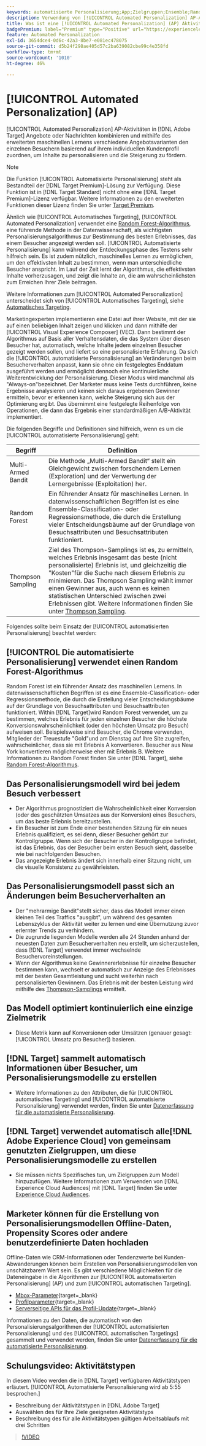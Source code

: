 ```yaml
---
keywords: automatisierte Personalisierung;App;Zielgruppen;Ensemble;Random Forest;Multi-Armed Bandit;Thompson Sampling;ml;maschinelles Lernen
description: Verwendung von [!UICONTROL Automated Personalization] AP-Aktivitäten in [!DNL Adobe Target] , die mithilfe des erweiterten maschinellen Lernens verschiedene Angebotsvarianten den einzelnen Besuchern zuordnen.
title: Was ist eine [!UICONTROL Automated Personalization] (AP) Aktivität?
badgePremium: label="Premium" type="Positive" url="https://experienceleague.adobe.com/docs/target/using/introduction/intro.html?lang=en#premium newtab=true" tooltip="Erfahren Sie, was in Target Premium enthalten ist."
feature: Automated Personalization
exl-id: 3654dce4-0d6c-42a3-8be7-e081ec478075
source-git-commit: d5b24f298ae405d57c2ba639082cbe99c4e358fd
workflow-type: tm+mt
source-wordcount: '1010'
ht-degree: 46%

---
```


# [!UICONTROL Automated Personalization] (AP)

[!UICONTROL Automated Personalization] AP-Aktivitäten in [!DNL Adobe Target] Angebote oder Nachrichten kombinieren und mithilfe des erweiterten maschinellen Lernens verschiedene Angebotsvarianten den einzelnen Besuchern basierend auf ihrem individuellen Kundenprofil zuordnen, um Inhalte zu personalisieren und die Steigerung zu fördern.

>[!NOTE]
>
>Die Funktion [!UICONTROL Automatisierte Personalisierung] steht als Bestandteil der [!DNL Target Premium]-Lösung zur Verfügung. Diese Funktion ist in [!DNL Target Standard] nicht ohne eine [!DNL Target Premium]-Lizenz verfügbar. Weitere Informationen zu den erweiterten Funktionen dieser Lizenz finden Sie unter [Target Premium](/help/main/c-intro/intro.md#premium).

Ähnlich wie [!UICONTROL Automatisches Targeting], [!UICONTROL Automated Personalization] verwendet eine [Random Forest-Algorithmus](/help/main/c-activities/t-automated-personalization/algo-random-forest.md), eine führende Methode in der Datenwissenschaft, als wichtigsten Personalisierungsalgorithmus zur Bestimmung des besten Erlebnisses, das einem Besucher angezeigt werden soll. [!UICONTROL Automatisierte Personalisierung] kann während der Entdeckungsphase des Testens sehr hilfreich sein. Es ist zudem nützlich, maschinelles Lernen zu ermöglichen, um den effektivsten Inhalt zu bestimmen, wenn man unterschiedliche Besucher anspricht. Im Lauf der Zeit lernt der Algorithmus, die effektivsten Inhalte vorherzusagen, und zeigt die Inhalte an, die am wahrscheinlichsten zum Erreichen Ihrer Ziele beitragen.

Weitere Informationen zum [!UICONTROL Automated Personalization] unterscheidet sich von [!UICONTROL Automatisches Targeting], siehe [Automatisches Targeting](/help/main/c-activities/auto-target/auto-target-to-optimize.md#section_BA4D83BE40F14A96BE7CBC7C7CF2A8FB).

Marketingexperten implementieren eine Datei auf ihrer Website, mit der sie auf einen beliebigen Inhalt zeigen und klicken und dann mithilfe der [!UICONTROL Visual Experience Composer] (VEC). Dann bestimmt der Algorithmus auf Basis aller Verhaltensdaten, die das System über diesen Besucher hat, automatisch, welche Inhalte jedem einzelnen Besucher gezeigt werden sollen, und liefert so eine personalisierte Erfahrung. Da sich die [!UICONTROL automatisierte Personalisierung] an Veränderungen beim Besucherverhalten anpasst, kann sie ohne ein festgelegtes Enddatum ausgeführt werden und ermöglicht dennoch eine kontinuierliche Weiterentwicklung der Personalisierung. Dieser Modus wird manchmal als &quot;Always-on&quot;bezeichnet. Der Marketer muss keine Tests durchführen, keine Ergebnisse analysieren und keinen sich daraus ergebenen Gewinner ermitteln, bevor er erkennen kann, welche Steigerung sich aus der Optimierung ergibt. Das übernimmt eine festgelegte Reihenfolge von Operationen, die dann das Ergebnis einer standardmäßigen A/B-Aktivität implementiert.

Die folgenden Begriffe und Definitionen sind hilfreich, wenn es um die [!UICONTROL automatisierte Personalisierung] geht:

| Begriff | Definition |
|---|---|
| Multi-Armed Bandit | Die Methode „Multi-Armed Bandit“ stellt ein Gleichgewicht zwischen forschendem Lernen (Exploration) und der Verwertung der Lernergebnisse (Exploitation) her. |
| Random Forest | Ein führender Ansatz für maschinelles Lernen. In datenwissenschaftlichen Begriffen ist es eine Ensemble-Classification- oder Regressionsmethode, die durch die Erstellung vieler Entscheidungsbäume auf der Grundlage von Besuchsattributen und Besuchsattributen funktioniert. |
| Thompson Sampling | Ziel des Thompson-Samplings ist es, zu ermitteln, welches Erlebnis insgesamt das beste (nicht personalisierte) Erlebnis ist, und gleichzeitig die &quot;Kosten&quot;für die Suche nach diesem Erlebnis zu minimieren. Das Thompson Sampling wählt immer einen Gewinner aus, auch wenn es keinen statistischen Unterschied zwischen zwei Erlebnissen gibt. Weitere Informationen finden Sie unter [Thompson Sampling](https://en.wikipedia.org/wiki/Thompson_sampling). |

Folgendes sollte beim Einsatz der [!UICONTROL automatisierten Personalisierung] beachtet werden:

## [!UICONTROL Die automatisierte Personalisierung] verwendet einen Random Forest-Algorithmus

Random Forest ist ein führender Ansatz des maschinellen Lernens. In datenwissenschaftlichen Begriffen ist es eine Ensemble-Classification- oder Regressionsmethode, die durch die Erstellung vieler Entscheidungsbäume auf der Grundlage von Besuchsattributen und Besuchsattributen funktioniert. Within [!DNL Target]wird Random Forest verwendet, um zu bestimmen, welches Erlebnis für jeden einzelnen Besucher die höchste Konversionswahrscheinlichkeit (oder den höchsten Umsatz pro Besuch) aufweisen soll. Beispielsweise sind Besucher, die Chrome verwenden, Mitglieder der Treuestufe &quot;Gold&quot;und am Dienstag auf Ihre Site zugreifen, wahrscheinlicher, dass sie mit Erlebnis A konvertieren. Besucher aus New York konvertieren möglicherweise eher mit Erlebnis B. Weitere Informationen zu Random Forest finden Sie unter [!DNL Target], siehe [Random Forest-Algorithmus](/help/main/c-activities/t-automated-personalization/algo-random-forest.md).

## Das Personalisierungsmodell wird bei jedem Besuch verbessert

* Der Algorithmus prognostiziert die Wahrscheinlichkeit einer Konversion (oder des geschätzten Umsatzes aus der Konversion) eines Besuchers, um das beste Erlebnis bereitzustellen.
* Ein Besucher ist zum Ende einer bestehenden Sitzung für ein neues Erlebnis qualifiziert, es sei denn, dieser Besucher gehört zur Kontrollgruppe. Wenn sich der Besucher in der Kontrollgruppe befindet, ist das Erlebnis, das der Besucher beim ersten Besuch sieht, dasselbe wie bei nachfolgenden Besuchen.
* Das angezeigte Erlebnis ändert sich innerhalb einer Sitzung nicht, um die visuelle Konsistenz zu gewährleisten.

## Das Personalisierungsmodell passt sich an Änderungen beim Besucherverhalten an

* Der &quot;mehrarmige Bandit&quot;stellt sicher, dass das Modell immer einen kleinen Teil des Traffics &quot;ausgibt&quot;, um während des gesamten Lebenszyklus der Aktivität weiter zu lernen und eine Übernutzung zuvor erlernter Trends zu verhindern.
* Die zugrunde liegenden Modelle werden alle 24 Stunden anhand der neuesten Daten zum Besucherverhalten neu erstellt, um sicherzustellen, dass [!DNL Target] verwendet immer wechselnde Besuchervoreinstellungen.
* Wenn der Algorithmus keine Gewinnererlebnisse für einzelne Besucher bestimmen kann, wechselt er automatisch zur Anzeige des Erlebnisses mit der besten Gesamtleistung und sucht weiterhin nach personalisierten Gewinnern. Das Erlebnis mit der besten Leistung wird mithilfe des [Thompson-Samplings](https://en.wikipedia.org/wiki/Thompson_sampling) ermittelt.

## Das Modell optimiert kontinuierlich eine einzige Zielmetrik

* Diese Metrik kann auf Konversionen oder Umsätzen (genauer gesagt: [!UICONTROL Umsatz pro Besucher]) basieren.

## [!DNL Target] sammelt automatisch Informationen über Besucher, um Personalisierungsmodelle zu erstellen

* Weitere Informationen zu den Attributen, die für [!UICONTROL automatisches Targeting] und [!UICONTROL automatisierte Personalisierung] verwendet werden, finden Sie unter [Datenerfassung für die automatisierte Personalisierung](/help/main/c-activities/t-automated-personalization/ap-data.md).

## [!DNL Target] verwendet automatisch alle[!DNL Adobe Experience Cloud] von gemeinsam genutzten Zielgruppen, um diese Personalisierungsmodelle zu erstellen

* Sie müssen nichts Spezifisches tun, um Zielgruppen zum Modell hinzuzufügen. Weitere Informationen zum Verwenden von [!DNL Experience Cloud Audiences] mit [!DNL Target] finden Sie unter [Experience Cloud Audiences](/help/main/c-integrating-target-with-mac/mmp.md).

## Marketer können für die Erstellung von Personalisierungsmodellen Offline-Daten, Propensity Scores oder andere benutzerdefinierte Daten hochladen

Offline-Daten wie CRM-Informationen oder Tendenzwerte bei Kunden-Abwanderungen können beim Erstellen von Personalisierungsmodellen von unschätzbarem Wert sein. Es gibt verschiedene Möglichkeiten für die Dateneingabe in die Algorithmen zur [!UICONTROL automatisierten Personalisierung] (AP) und zum [!UICONTROL automatischen Targeting].

* [Mbox-Parameter](https://experienceleague.adobe.com/docs/target-dev/developer/implementation/methods/methods-to-get-data-into-target.html){target=_blank}
* [Profilparameter](https://experienceleague.adobe.com/docs/target-dev/developer/implementation/methods/methods-to-get-data-into-target.html){target=_blank}
* [Serverseitige APIs für das Profil-Update](https://experienceleague.adobe.com/docs/target-dev/developer/implementation/methods/methods-to-get-data-into-target.html){target=_blank}

Informationen zu den Daten, die automatisch von den Personalisierungsalgorithmen der [!UICONTROL automatisierten Personalisierung] und des [!UICONTROL automatischen Targetings] gesammelt und verwendet werden, finden Sie unter [Datenerfassung für die automatisierte Personalisierung](/help/main/c-activities/t-automated-personalization/ap-data.md).

## Schulungsvideo: Aktivitätstypen

In diesem Video werden die in [!DNL Target] verfügbaren Aktivitätstypen erläutert. [!UICONTROL Automatisierte Personalisierung wird ab 5:55 besprochen.]

* Beschreibung der Aktivitätstypen in [!DNL Adobe Target]
* Auswählen des für Ihre Ziele geeigneten Aktivitätstyps
* Beschreibung des für alle Aktivitätstypen gültigen Arbeitsablaufs mit drei Schritten

>[!VIDEO](https://video.tv.adobe.com/v/17386)
